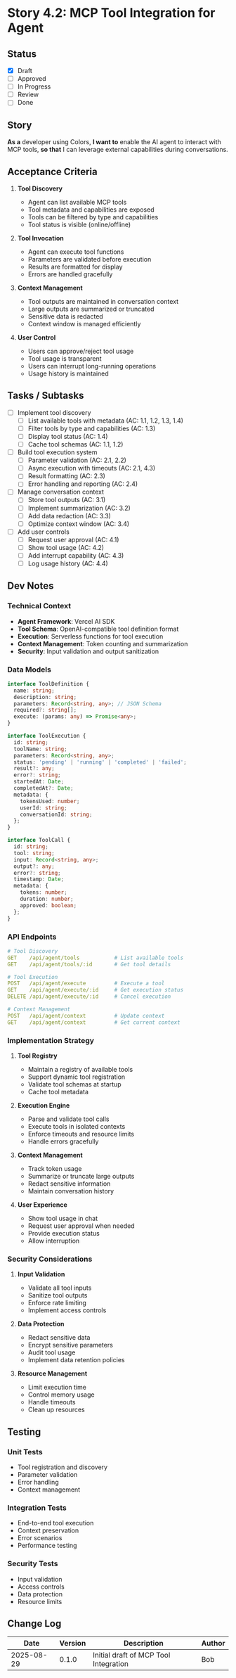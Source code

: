 # Story 4.2: MCP Tool Integration for Agent

## Status

- [x] Draft
- [ ] Approved
- [ ] In Progress
- [ ] Review
- [ ] Done

## Story

**As a** developer using Colors,
**I want to** enable the AI agent to interact with MCP tools,
**so that** I can leverage external capabilities during conversations.

## Acceptance Criteria

1. **Tool Discovery**
   - Agent can list available MCP tools
   - Tool metadata and capabilities are exposed
   - Tools can be filtered by type and capabilities
   - Tool status is visible (online/offline)

2. **Tool Invocation**
   - Agent can execute tool functions
   - Parameters are validated before execution
   - Results are formatted for display
   - Errors are handled gracefully

3. **Context Management**
   - Tool outputs are maintained in conversation context
   - Large outputs are summarized or truncated
   - Sensitive data is redacted
   - Context window is managed efficiently

4. **User Control**
   - Users can approve/reject tool usage
   - Tool usage is transparent
   - Users can interrupt long-running operations
   - Usage history is maintained

## Tasks / Subtasks

- [ ] Implement tool discovery
  - [ ] List available tools with metadata (AC: 1.1, 1.2, 1.3, 1.4)
  - [ ] Filter tools by type and capabilities (AC: 1.3)
  - [ ] Display tool status (AC: 1.4)
  - [ ] Cache tool schemas (AC: 1.1, 1.2)

- [ ] Build tool execution system
  - [ ] Parameter validation (AC: 2.1, 2.2)
  - [ ] Async execution with timeouts (AC: 2.1, 4.3)
  - [ ] Result formatting (AC: 2.3)
  - [ ] Error handling and reporting (AC: 2.4)

- [ ] Manage conversation context
  - [ ] Store tool outputs (AC: 3.1)
  - [ ] Implement summarization (AC: 3.2)
  - [ ] Add data redaction (AC: 3.3)
  - [ ] Optimize context window (AC: 3.4)

- [ ] Add user controls
  - [ ] Request user approval (AC: 4.1)
  - [ ] Show tool usage (AC: 4.2)
  - [ ] Add interrupt capability (AC: 4.3)
  - [ ] Log usage history (AC: 4.4)

## Dev Notes

### Technical Context

- **Agent Framework**: Vercel AI SDK
- **Tool Schema**: OpenAI-compatible tool definition format
- **Execution**: Serverless functions for tool execution
- **Context Management**: Token counting and summarization
- **Security**: Input validation and output sanitization

### Data Models

```typescript
interface ToolDefinition {
  name: string;
  description: string;
  parameters: Record<string, any>; // JSON Schema
  required?: string[];
  execute: (params: any) => Promise<any>;
}

interface ToolExecution {
  id: string;
  toolName: string;
  parameters: Record<string, any>;
  status: 'pending' | 'running' | 'completed' | 'failed';
  result?: any;
  error?: string;
  startedAt: Date;
  completedAt?: Date;
  metadata: {
    tokensUsed: number;
    userId: string;
    conversationId: string;
  };
}

interface ToolCall {
  id: string;
  tool: string;
  input: Record<string, any>;
  output?: any;
  error?: string;
  timestamp: Date;
  metadata: {
    tokens: number;
    duration: number;
    approved: boolean;
  };
}
```

### API Endpoints

```yaml
# Tool Discovery
GET    /api/agent/tools           # List available tools
GET    /api/agent/tools/:id       # Get tool details

# Tool Execution
POST   /api/agent/execute         # Execute a tool
GET    /api/agent/execute/:id     # Get execution status
DELETE /api/agent/execute/:id     # Cancel execution

# Context Management
POST   /api/agent/context         # Update context
GET    /api/agent/context         # Get current context
```

### Implementation Strategy

1. **Tool Registry**
   - Maintain a registry of available tools
   - Support dynamic tool registration
   - Validate tool schemas at startup
   - Cache tool metadata

2. **Execution Engine**
   - Parse and validate tool calls
   - Execute tools in isolated contexts
   - Enforce timeouts and resource limits
   - Handle errors gracefully

3. **Context Management**
   - Track token usage
   - Summarize or truncate large outputs
   - Redact sensitive information
   - Maintain conversation history

4. **User Experience**
   - Show tool usage in chat
   - Request user approval when needed
   - Provide execution status
   - Allow interruption

### Security Considerations

1. **Input Validation**
   - Validate all tool inputs
   - Sanitize tool outputs
   - Enforce rate limiting
   - Implement access controls

2. **Data Protection**
   - Redact sensitive data
   - Encrypt sensitive parameters
   - Audit tool usage
   - Implement data retention policies

3. **Resource Management**
   - Limit execution time
   - Control memory usage
   - Handle timeouts
   - Clean up resources

## Testing

### Unit Tests

- Tool registration and discovery
- Parameter validation
- Error handling
- Context management

### Integration Tests

- End-to-end tool execution
- Context preservation
- Error scenarios
- Performance testing

### Security Tests

- Input validation
- Access controls
- Data protection
- Resource limits

## Change Log

| Date       | Version | Description                          | Author |
|------------|---------|--------------------------------------|--------|
| 2025-08-29 | 0.1.0   | Initial draft of MCP Tool Integration | Bob    |
